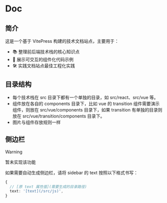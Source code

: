 # Doc

## 简介

这是一个基于 VitePress 构建的技术文档站点，主要用于：

- 📚 整理前后端技术栈的核心知识点
- 🧩 展示可交互的组件化代码示例
- 🛠 实践文档站点最佳工程化实践

## 目录结构

- 每个技术栈在 src 目录下都有一个单独的目录，如 src/react、src/vue 等。
- 组件放在各自的 components 目录下，比如 vue 的 transition 组件需要演示组件，则放在 src/vue/components 目录下，如果 transition 有单独的目录则放在 src/vue/transition/components 目录下。
- 图片与组件存放规则一样

## 侧边栏

> [!WARNING]
> 暂未实现该功能

如果需要自动生成侧边栏，请将 sidebar 的 text 按照以下格式书写：

```ts
{
  // [原 text 属性值](需要生成的目录路径)
  text: '[text](/src/js)',
}
```

